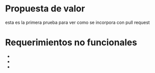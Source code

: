 





# Propuesta de valor
esta es la primera prueba para ver como se incorpora con pull request

# Requerimientos no funcionales
*
*
*
